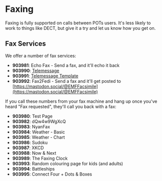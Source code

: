 # Faxing

Faxing is fully supported on calls between POTs users. It's less likely to work to things like DECT, but give it a try and let us know how you get on.

## Fax Services

We offer a number of fax services:  

* **903981**: Echo Fax - Send a fax, and it'll echo it back
* **903990**: [Telemessage](telemessage.md)
* **903991**: [Telemessage Template](telemessage.md/#obtaining-the-template)
* **903992**: Fax2Fedi - Send a fax and it'll get posted to [https://mastodon.social/@EMFFacsimile](https://mastodon.social/@EMFFacsimile)

If you call these numbers from your fax machine and hang up once you've heard "Fax requested", they'll call you back with a fax:  

* **903980**: Test Page
* **903982**: dQw4w9WgXcQ
* **903983**: NyanFax
* **903984**: Weather - Basic
* **903985**: Weather - Chart
* **903986**: Sudoku
* **903987**: XKCD
* **903988**: Now & Next
* **903989**: The Faxing Clock
* **903993**: Random colouring page for kids (and adults)
* **903994**: Battleships
* **903995**: Connect Four + Dots & Boxes
